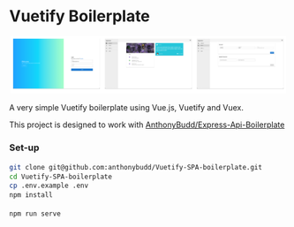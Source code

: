 # Vuetify Boilerplate
<p align="center">
<img width="500" src="https://raw.githubusercontent.com/anthonybudd/Vuetify-SPA-boilerplate/main/public/img/screenshots.png?v=2">
</p>

A very simple Vuetify boilerplate using Vue.js, Vuetify and Vuex.

This project is designed to work with [AnthonyBudd/Express-Api-Boilerplate](https://github.com/anthonybudd/express-api-boilerplate)


### Set-up
```sh
git clone git@github.com:anthonybudd/Vuetify-SPA-boilerplate.git
cd Vuetify-SPA-boilerplate
cp .env.example .env
npm install

npm run serve
```
